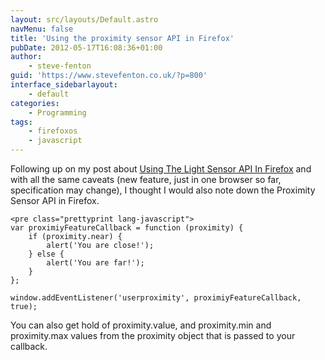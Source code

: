 ```yaml
---
layout: src/layouts/Default.astro
navMenu: false
title: 'Using the proximity sensor API in Firefox'
pubDate: 2012-05-17T16:08:36+01:00
author:
    - steve-fenton
guid: 'https://www.stevefenton.co.uk/?p=800'
interface_sidebarlayout:
    - default
categories:
    - Programming
tags:
    - firefoxos
    - javascript
---
```


Following up on my post about [Using The Light Sensor API In Firefox](/2012/05/Using-The-Light-Sensor-API-In-Firefox/) and with all the same caveats (new feature, just in one browser so far, specification may change), I thought I would also note down the Proximity Sensor API in Firefox.

```
<pre class="prettyprint lang-javascript">
var proximiyFeatureCallback = function (proximity) {
    if (proximity.near) {
        alert('You are close!');
    } else {
        alert('You are far!');
    }
};

window.addEventListener('userproximity', proximiyFeatureCallback, true);
```
You can also get hold of proximity.value, and proximity.min and proximity.max values from the proximity object that is passed to your callback.